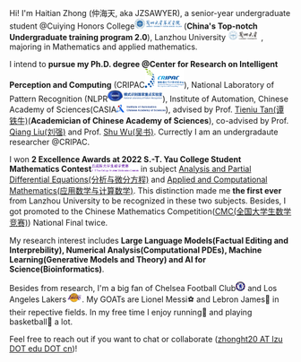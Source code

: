 Hi! I'm Haitian Zhong (仲海天, aka JZSAWYER), a senior-year undergraduate student @Cuiying Honors College[<img src='./images/chc_logo.png' style="width: 6em;">](https://cycollege.lzu.edu.cn/index.htm) (**China's Top-notch Undergraduate training program 2.0**), Lanzhou University[<img src='./images/lzu_logo.png' style="width: 4.5em;">](https://www.lzu.edu.cn/), majoring in Mathematics and applied mathematics.

I intend to **pursue my Ph.D. degree @Center for Research on Intelligent Perception and Computing** (CRIPAC[<img src='./images/cripac.png' style="width: 5em;">](http://cripac.ia.ac.cn/CN/model/index.htm)), National Laboratory of Pattern Recognition (NLPR[<img src='./images/nlpr.png' style="width: 7em;">](http://www.nlpr.ia.ac.cn/)), Institute of Automation, Chinese Academy of Sciences(CASIA[<img src='./images/iacas_logo.jpg' style="width: 6.25em;">](http://english.ia.cas.cn/)), advised by Prof. [Tieniu Tan(谭铁牛)](https://scholar.google.com/citations?user=W-FGd_UAAAAJ&hl=en)(**Academician of Chinese Academy of Sciences**), co-advised by Prof. [Qiang Liu(刘强)](https://john-qiangliu.tech/) and Prof. [Shu Wu(吴书)](http://www.shuwu.name/). Currectly I am an undergradaute researcher @CRIPAC.

I won **2 Excellence Awards at 2022 S.-T. Yau College Student Mathematics Contest**[<img src='./images/ycmc.png' style="width: 6em;">](http://www.yau-contest.com/show-86-52.html) in subject [Analysis and Partial Differential Equations(分析与微分方程)](http://yau-contest.com/uploads/file/20220811/20220811173216_22765.pdf) and [Applied and Computational Mathematics(应用数学与计算数学)](http://yau-contest.com/uploads/file/20220801/20220801162446_69325.pdf). This distinction made me **the first ever** from Lanzhou University to be recognized in these two subjects. Besides, I got promoted to the Chinese Mathematics Competition([CMC(全国大学生数学竞赛)](http://www.cmathc.cn/)) National Final twice.

My research interest includes **Large Language Models(Factual Editing and Interprebility), Numerical Analysis(Computational PDEs), Machine Learning(Generative Models and Theory) and AI for Science(Bioinformatics)**.

Besides from research, I'm a big fan of Chelsea Football Club[<img src='./images/chelsea.png' style="width: 1.22em;">](https://www.chelseafc.com/en) and Los Angeles Lakers[<img src='./images/lal.png' style="width: 2em;">](https://www.nba.com/lakers/). My GOATs are Lionel Messi⚽ and Lebron James🏀 in their repective fields. In my free time I enjoy running👟 and playing basketball🏀 a lot.

Feel free to reach out if you want to chat or collaborate ([zhonght20 AT lzu DOT edu DOT cn](mailto:zhonght@lzu.edu.cn))!